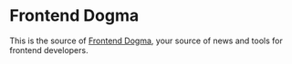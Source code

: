 # Frontend Dogma

This is the source of [Frontend Dogma](https://frontenddogma.com/), your source of news and tools for frontend developers.
